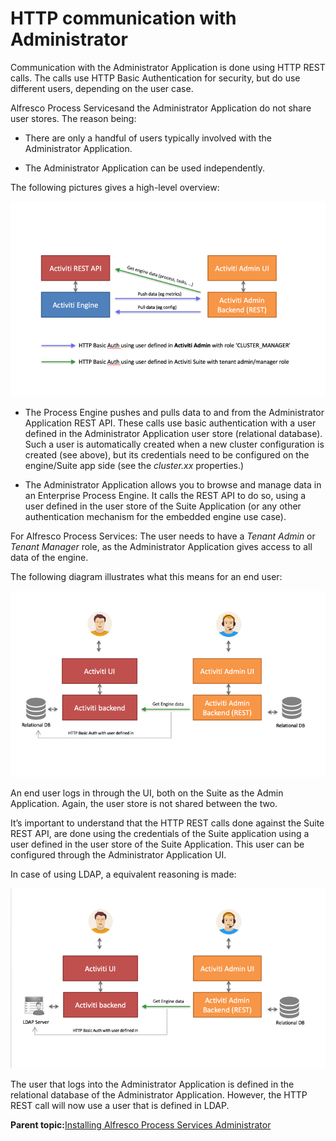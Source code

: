 # HTTP communication with Administrator

Communication with the Administrator Application is done using HTTP REST calls. The calls use HTTP Basic Authentication for security, but do use different users, depending on the user case.

Alfresco Process Servicesand the Administrator Application do not share user stores. The reason being:

-   There are only a handful of users typically involved with the Administrator Application.

-   The Administrator Application can be used independently.


The following pictures gives a high-level overview:

![images/admin-app-communication01.png](../images/admin-app-communication01.png)

-   The Process Engine pushes and pulls data to and from the Administrator Application REST API. These calls use basic authentication with a user defined in the Administrator Application user store \(relational database\). Such a user is automatically created when a new cluster configuration is created \(see above\), but its credentials need to be configured on the engine/Suite app side \(see the *cluster.xx* properties.\)

-   The Administrator Application allows you to browse and manage data in an Enterprise Process Engine. It calls the REST API to do so, using a user defined in the user store of the Suite Application \(or any other authentication mechanism for the embedded engine use case\).


For Alfresco Process Services: The user needs to have a *Tenant Admin* or *Tenant Manager* role, as the Administrator Application gives access to all data of the engine.

The following diagram illustrates what this means for an end user:

![images/admin-app-communication02.png](../images/admin-app-communication02.png)

An end user logs in through the UI, both on the Suite as the Admin Application. Again, the user store is not shared between the two.

It’s important to understand that the HTTP REST calls done against the Suite REST API, are done using the credentials of the Suite application using a user defined in the user store of the Suite Application. This user can be configured through the Administrator Application UI.

In case of using LDAP, a equivalent reasoning is made:

![images/admin-app-communication03.png](../images/admin-app-communication03.png)

The user that logs into the Administrator Application is defined in the relational database of the Administrator Application. However, the HTTP REST call will now use a user that is defined in LDAP.

**Parent topic:**[Installing Alfresco Process Services Administrator](../topics/installing_administrator.md)

